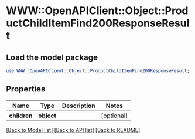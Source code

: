 # WWW::OpenAPIClient::Object::ProductChildItemFind200ResponseResult

## Load the model package
```perl
use WWW::OpenAPIClient::Object::ProductChildItemFind200ResponseResult;
```

## Properties
Name | Type | Description | Notes
------------ | ------------- | ------------- | -------------
**children** | **object** |  | [optional] 

[[Back to Model list]](../README.md#documentation-for-models) [[Back to API list]](../README.md#documentation-for-api-endpoints) [[Back to README]](../README.md)


